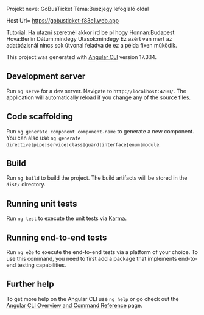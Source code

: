 Projekt neve: GoBusTicket
Téma:Buszjegy lefoglaló oldal

Host Url= https://gobusticket-f83e1.web.app

Tutorial:
Ha utazni szeretnél akkor ird be pl hogy Honnan:Budapest Hová:Berlin Dátum:mindegy  Utasok:mindegy
Ez azért van mert az adatbázisnál nincs sok útvonal feladva de ez a példa fixen működik.

This project was generated with [Angular CLI](https://github.com/angular/angular-cli) version 17.3.14.

## Development server

Run `ng serve` for a dev server. Navigate to `http://localhost:4200/`. The application will automatically reload if you change any of the source files.

## Code scaffolding

Run `ng generate component component-name` to generate a new component. You can also use `ng generate directive|pipe|service|class|guard|interface|enum|module`.

## Build

Run `ng build` to build the project. The build artifacts will be stored in the `dist/` directory.

## Running unit tests

Run `ng test` to execute the unit tests via [Karma](https://karma-runner.github.io).

## Running end-to-end tests

Run `ng e2e` to execute the end-to-end tests via a platform of your choice. To use this command, you need to first add a package that implements end-to-end testing capabilities.

## Further help

To get more help on the Angular CLI use `ng help` or go check out the [Angular CLI Overview and Command Reference](https://angular.io/cli) page.
